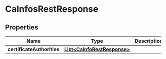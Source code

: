 

# CaInfosRestResponse


## Properties

| Name | Type | Description | Notes |
|------------ | ------------- | ------------- | -------------|
|**certificateAuthorities** | [**List&lt;CaInfoRestResponse&gt;**](CaInfoRestResponse.md) |  |  [optional] |



